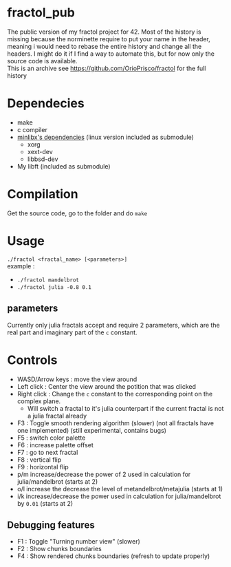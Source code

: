 # fractol_pub
The public version of my fractol project for 42.
Most of the history is missing because the norminette require to put your name in the header, meaning i would need to rebase the entire history and change all the headers. I might do it if I find a way to automate this, but for now only the source code is available.  
This is an archive see https://github.com/OrioPrisco/fractol for the full history

# Dependecies
- make
- c compiler
- [minlibx's dependencies](https://github.com/42Paris/minilibx-linux/tree/7dc53a411a7d4ae286c60c6229bd1e395b0efb82) (linux version included as submodule)
  - xorg
  - xext-dev
  - libbsd-dev
- My libft (included as submodule)

# Compilation
Get the source code, go to the folder and do `make`

# Usage
`./fractol <fractal_name> [<parameters>]`  
example :
- `./fractol mandelbrot`
- `./fractol julia -0.8 0.1`

## parameters
Currently only julia fractals accept and require 2 parameters, which are the real part and imaginary part of the `c` constant.

# Controls
- WASD/Arrow keys : move the view around  
- Left click : Center the view around the potition that was clicked
- Right click : Change the `c` constant to the corresponding point on the complex plane.
  - Will switch a fractal to it's julia counterpart if the current fractal is not a julia fractal already
- F3 : Toggle smooth rendering algorithm (slower) (not all fractals have one implemented) (still experimental, contains bugs)
- F5 : switch color palette
- F6 : increase palette offset
- F7 : go to next fractal
- F8 : vertical flip
- F9 : horizontal flip
- p/m increase/decrease the power of 2 used in calculation for julia/mandelbrot (starts at 2)
- o/l increase the decrease the level of metandelbrot/metajulia (starts at 1)
- i/k increase/decrease the power used in calculation for julia/mandelbrot by `0.01` (starts at 2)

## Debugging features
- F1 : Toggle "Turning number view" (slower)
- F2 : Show chunks boundaries
- F4 : Show rendered chunks boundaries (refresh to update properly)

